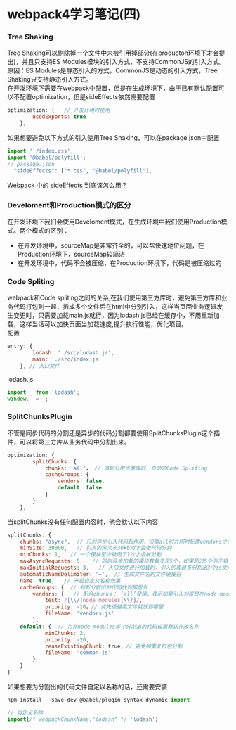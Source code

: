 # webpack4学习笔记(四)

<a name="866b1a74"></a>
### Tree Shaking

Tree Shaking可以剔除掉一个文件中未被引用掉部分(在producton环境下才会提出)，并且只支持ES Modules模块的引入方式，不支持CommonJS的引入方式。原因：ES Modules是静态引入的方式，CommonJS是动态的引入方式，Tree Shaking只支持静态引入方式。<br />在开发环境下需要在webpack中配置，但是在生成环境下，由于已有默认配置可以不配置optimization，但是sideEffects依然需要配置

```javascript
optimization: {   // 开发环境时使用
        usedExports: true
    },
```

如果想要避免以下方式的引入使用Tree Shaking，可以在package.json中配置

```javascript
import './index.css';
import '@babel/polyfill';
// package.json
  "sideEffects": ["*.css", "@babel/polyfill"],
```

[Webpack 中的 sideEffects 到底该怎么用？](https://segmentfault.com/a/1190000015689240)

<a name="0f119f8c"></a>
### Develoment和Production模式的区分

在开发环境下我们会使用Develoment模式，在生成环境中我们使用Production模式。两个模式的区别：

- 在开发环境中，sourceMap是非常齐全的，可以帮快速地位问题，在Production环境下，sourceMap较简洁
- 在开发环境中，代码不会被压缩，在Production环境下，代码是被压缩过的

<a name="b8995df5"></a>
### Code Spliting

webpack和Code spliting之间的关系,在我们使用第三方库时，避免第三方库和业务代码打包到一起，拆成多个文件后在html中分别引入，这样当页面业务逻辑发生变更时，只需要加载main.js就行，因为lodash.js已经在缓存中，不用重新加载，这样当话可以加快页面当加载速度,提升执行性能，优化项目。<br />配置

```javascript
entry: {
        lodash: './src/lodash.js',
        main: './src/index.js'
    }, // 入口文件
```

lodash.js

```javascript
import _ from 'lodash';
window._ = _;
```

<a name="SplitChunksPlugin"></a>
### SplitChunksPlugin

不管是同步代码的分割还是异步的代码分割都要使用SplitChunksPlugin这个插件，可以将第三方库从业务代码中分割出来。

```javascript
optimization: {
        splitChunks: {
            chunks: 'all'， // 遇到公用当类库时，自动的Code Spliting
            cacheGroups: {
                vendors: false,
                default: false
            }
        }
    },
```

当splitChunks没有任何配置内容时，他会默认以下内容

```javascript
splitChunks: {
    chunks: "async",  // 只对异步引入代码起作用，设置all时并同时配置vendors才对两者起作用
    minSize: 30000,   // 引入的库大于30kb时才会做代码分割
    minChunks: 1,   // 一个模块至少被用了1次才会被分割
    maxAsyncRequests: 5,   // 同时异步加载的模块数最多是5个，如果超过5个则不错代码分割
    maxInitialRequests: 3,   // 入口文件进行加载时，引入的库最多分割出3个js文件
    automaticNameDelimiter: '~',  // 生成文件名的文件链接符
    name: true,   // 开启自定义名称效果
    cacheGroups: {  // 判断分割出的代码放到那里去
        vendors: {   // 配合chunks： ‘all’使用，表示如果引入对库是在node-modules中，那就会把这个库分割出来并起名为vendors.js
            test: /[\\/]node_modules[\\/]/,
            priority: -10，// 优先级越高文件就放到哪里
            fileName: 'vendors.js'
        },
    default: {  // 为非node-modules库中分割出的代码设置默认存放名称
            minChunks: 2,
            priority: -20,
            reuseExistingChunk: true，// 避免被重复打包分割
            fileName: 'common.js'
        }
    }
}
```

如果想要为分割出的代码文件自定以名称的话，还需要安装

```javascript
npm install --save-dev @babel/plugin-syntax-dynamic-import

// 自定义名称
import(/* webpackChunkName:"lodash" */ 'lodash')
```
